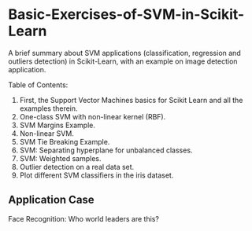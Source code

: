 # Basic-Exercises-of-SVM-in-Scikit-Learn
A brief summary about SVM applications (classification, regression and outliers detection) in Scikit-Learn, with an example on image detection application.

Table of Contents:

1. First, the Support Vector Machines basics for Scikit Learn and all the examples therein.
2. One-class SVM with non-linear kernel (RBF).
3. SVM Margins Example.
4. Non-linear SVM.
5. SVM Tie Breaking Example.
6. SVM: Separating hyperplane for unbalanced classes.
7. SVM: Weighted samples.
8. Outlier detection on a real data set.
9. Plot different SVM classifiers in the iris dataset.

## Application Case
Face Recognition: Who world leaders are this?
